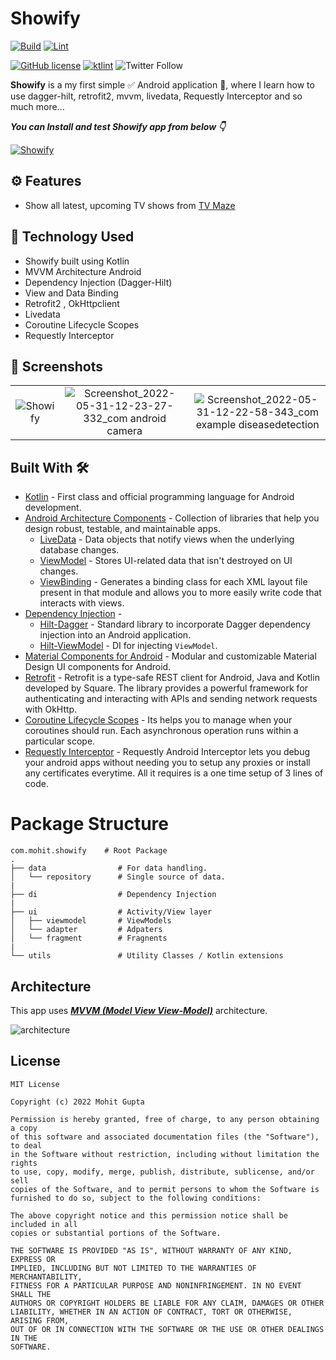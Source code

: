 # Showify

[![Build](https://github.com/MohitGupta121/Showify/workflows/Build/badge.svg?branch=main)](https://github.com/MohitGupta121/Showify/actions?query=workflow%3ABuild)
[![Lint](https://github.com/hellosagar/AssigmentHub/workflows/Lint/badge.svg?branch=main)](https://github.com/hellosagar/AssigmentHub/actions?query=workflow%3ALint)


[![GitHub license](https://img.shields.io/badge/License-MIT-blue.svg)](LICENSE)
[![ktlint](https://img.shields.io/badge/code%20style-%E2%9D%A4-FF4081.svg)](https://ktlint.github.io/)
![Twitter Follow](https://img.shields.io/twitter/follow/Mohit_Gupta121?label=Follow&style=social)

**Showify** is a my first simple ✅ Android application 📱, where I learn how to use dagger-hilt, retrofit2, mvvm, livedata, Requestly Interceptor and so much more...

***You can Install and test Showify app from below 👇***

[![Showify](https://img.shields.io/badge/Showify✅-APK-red.svg?style=for-the-badge&logo=android)](https://github.com/MohitGupta121/Showify/releases/download/v1.0/app.apk)

## ⚙️ Features
* Show all latest, upcoming TV shows from [TV Maze](tvmaze.com)

## 🚀 Technology Used

* Showify built using Kotlin
* MVVM Architecture Android
* Dependency Injection (Dagger-Hilt) 
* View and Data Binding
* Retrofit2 , OkHttpclient
* Livedata
* Coroutine Lifecycle Scopes 
* Requestly Interceptor


## 📸 Screenshots

||||
|:----------------------------------------:|:-----------------------------------------:|:-----------------------------------------: |
| ![Showify](https://user-images.githubusercontent.com/76530270/174633719-880906bc-3b96-43c0-82f3-e89e96459112.jpg) | ![Screenshot_2022-05-31-12-23-27-332_com android camera](https://user-images.githubusercontent.com/76530270/174633782-2f1907ec-a10e-46a7-b29c-2cfc5e03fba6.jpg) | ![Screenshot_2022-05-31-12-22-58-343_com example diseasedetection](https://user-images.githubusercontent.com/76530270/174633770-743877e2-6cb6-4d27-9a61-ed796e57c2b0.jpg) | 


## Built With 🛠
- [Kotlin](https://kotlinlang.org/) - First class and official programming language for Android development.
- [Android Architecture Components](https://developer.android.com/topic/libraries/architecture) - Collection of libraries that help you design robust, testable, and maintainable apps.
  - [LiveData](https://developer.android.com/topic/libraries/architecture/livedata) - Data objects that notify views when the underlying database changes.
  - [ViewModel](https://developer.android.com/topic/libraries/architecture/viewmodel) - Stores UI-related data that isn't destroyed on UI changes. 
  - [ViewBinding](https://developer.android.com/topic/libraries/view-binding) - Generates a binding class for each XML layout file present in that module and allows you to more easily write code that interacts with views.
- [Dependency Injection](https://developer.android.com/training/dependency-injection) - 
  - [Hilt-Dagger](https://dagger.dev/hilt/) - Standard library to incorporate Dagger dependency injection into an Android application.
  - [Hilt-ViewModel](https://developer.android.com/training/dependency-injection/hilt-jetpack) - DI for injecting `ViewModel`.
- [Material Components for Android](https://github.com/material-components/material-components-android) - Modular and customizable Material Design UI components for Android.
- [Retrofit](https://square.github.io/retrofit/) - Retrofit is a type-safe REST client for Android, Java and Kotlin developed by Square. The library provides a powerful framework for authenticating and interacting with APIs and sending network requests with OkHttp.
- [Coroutine Lifecycle Scopes](https://developer.android.com/topic/libraries/architecture/coroutines) - Its helps you to manage when your coroutines should run. Each asynchronous operation runs within a particular scope.
- [Requestly Interceptor](https://requestly.io/) - Requestly Android Interceptor lets you debug your android apps without needing you to setup any proxies or install any certificates everytime. All it requires is a one time setup of 3 lines of code.


# Package Structure
    
    com.mohit.showify    # Root Package
    .
    ├── data                # For data handling.
    │   └── repository      # Single source of data.   
    |
    ├── di                  # Dependency Injection             
    |
    ├── ui                  # Activity/View layer
    │   ├── viewmodel       # ViewModels
    │   └── adapter         # Adpaters
    │   └── fragment        # Fragnents
    |
    └── utils               # Utility Classes / Kotlin extensions
   
       
## Architecture
This app uses [***MVVM (Model View View-Model)***](https://developer.android.com/jetpack/docs/guide#recommended-app-arch) architecture.

![architecture](https://developer.android.com/topic/libraries/architecture/images/final-architecture.png)

## License
```
MIT License

Copyright (c) 2022 Mohit Gupta

Permission is hereby granted, free of charge, to any person obtaining a copy
of this software and associated documentation files (the "Software"), to deal
in the Software without restriction, including without limitation the rights
to use, copy, modify, merge, publish, distribute, sublicense, and/or sell
copies of the Software, and to permit persons to whom the Software is
furnished to do so, subject to the following conditions:

The above copyright notice and this permission notice shall be included in all
copies or substantial portions of the Software.

THE SOFTWARE IS PROVIDED "AS IS", WITHOUT WARRANTY OF ANY KIND, EXPRESS OR
IMPLIED, INCLUDING BUT NOT LIMITED TO THE WARRANTIES OF MERCHANTABILITY,
FITNESS FOR A PARTICULAR PURPOSE AND NONINFRINGEMENT. IN NO EVENT SHALL THE
AUTHORS OR COPYRIGHT HOLDERS BE LIABLE FOR ANY CLAIM, DAMAGES OR OTHER
LIABILITY, WHETHER IN AN ACTION OF CONTRACT, TORT OR OTHERWISE, ARISING FROM,
OUT OF OR IN CONNECTION WITH THE SOFTWARE OR THE USE OR OTHER DEALINGS IN THE
SOFTWARE.
```
